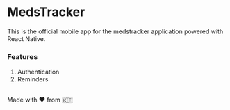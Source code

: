 # MedsTracker
This is the official mobile app for the medstracker application powered with React Native.

### Features

1. Authentication
2. Reminders



##

Made with :heart: from 🇰🇪
